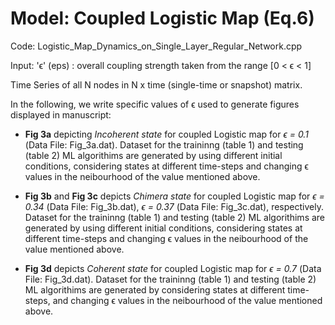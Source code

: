 # Model: Coupled Logistic Map (Eq.6)

Code: Logistic_Map_Dynamics_on_Single_Layer_Regular_Network.cpp

Input:   'ϵ' (eps)  : overall coupling strength taken from the range [0 < ϵ < 1]

Time Series of all N nodes in N x time (single-time or snapshot) matrix. 

In the following, we write specific values of ϵ used to generate figures displayed in manuscript:

* **Fig 3a** depicting *Incoherent state* for coupled Logistic map for *ϵ = 0.1* (Data File: Fig_3a.dat). Dataset for the traininng (table 1) and testing (table 2) ML algorithims are generated by using different initial conditions, considering states at different time-steps and changing ϵ values in the neibourhood of the value mentioned above.

* **Fig 3b** and **Fig 3c** depicts *Chimera state* for coupled Logistic map for *ϵ = 0.34* (Data File: Fig_3b.dat), *ϵ = 0.37* (Data File: Fig_3c.dat), respectively. Dataset for the traininng (table 1) and testing (table 2) ML algorithims are generated by using different initial conditions, considering states at different time-steps and changing ϵ values in the neibourhood of the value mentioned above.

* **Fig 3d** depicts *Coherent state* for coupled Logistic map for *ϵ = 0.7* (Data File: Fig_3d.dat). Dataset for the traininng (table 1) and testing (table 2) ML algorithims are generated by considering states at different time-steps, and changing ϵ values in the neibourhood of the value mentioned above.

